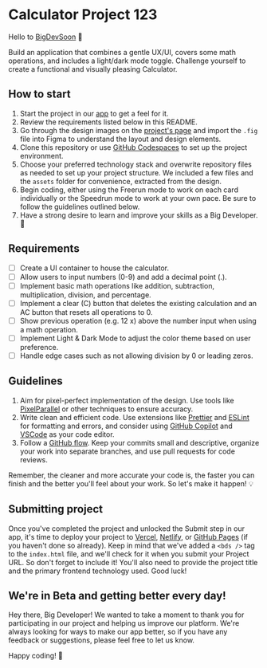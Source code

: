 # Calculator Project 123
 
Hello to [BigDevSoon](https://bigdevsoon.me/) 👋

Build an application that combines a gentle UX/UI, covers some math operations, and includes a light/dark mode toggle. Challenge yourself to create a functional and visually pleasing Calculator.

## How to start

1. Start the project in our [app](https://app.bigdevsoon.me/) to get a feel for it.
2. Review the requirements listed below in this README.
3. Go through the design images on the [project's page](https://app.bigdevsoon.me/projects/calculator) and import the `.fig` file into Figma to understand the layout and design elements.
4. Clone this repository or use [GitHub Codespaces](https://github.com/features/codespaces) to set up the project environment.
5. Choose your preferred technology stack and overwrite repository files as needed to set up your project structure. We included a few files and the `assets` folder for convenience, extracted from the design.
6. Begin coding, either using the Freerun mode to work on each card individually or the Speedrun mode to work at your own pace. Be sure to follow the guidelines outlined below.
7. Have a strong desire to learn and improve your skills as a Big Developer. 🚀

## Requirements

- [ ] Create a UI container to house the calculator.
- [ ] Allow users to input numbers (0-9) and add a decimal point (.).
- [ ] Implement basic math operations like addition, subtraction, multiplication, division, and percentage.
- [ ] Implement a clear (C) button that deletes the existing calculation and an AC button that resets all operations to 0.
- [ ] Show previous operation (e.g. 12 x) above the number input when using a math operation.
- [ ] Implement Light & Dark Mode to adjust the color theme based on user preference.
- [ ] Handle edge cases such as not allowing division by 0 or leading zeros.

## Guidelines

1. Aim for pixel-perfect implementation of the design. Use tools like [PixelParallel](https://chrome.google.com/webstore/detail/pixelparallel-by-htmlburg/iffnoibnepbcloaaagchjonfplimpkob?hl=en) or other techniques to ensure accuracy.
2. Write clean and efficient code. Use extensions like [Prettier](https://marketplace.visualstudio.com/items?itemName=esbenp.prettier-vscode) and [ESLint](https://marketplace.visualstudio.com/items?itemName=dbaeumer.vscode-eslint) for formatting and errors, and consider using [GitHub Copilot](https://github.com/features/copilot) and [VSCode](https://code.visualstudio.com/) as your code editor.
3. Follow a [GitHub flow](https://docs.github.com/en/get-started/quickstart/github-flow). Keep your commits small and descriptive, organize your work into separate branches, and use pull requests for code reviews.

Remember, the cleaner and more accurate your code is, the faster you can finish and the better you'll feel about your work.
So let's make it happen! 💡

## Submitting project

Once you've completed the project and unlocked the Submit step in our app, it's time to deploy your project to [Vercel](https://vercel.com/), [Netlify](https://www.netlify.com/), or [GitHub Pages](https://pages.github.com/) (if you haven't done so already). Keep in mind that we've added a `<bds />` tag to the `index.html` file, and we'll check for it when you submit your Project URL. So don't forget to include it! You'll also need to provide the project title and the primary frontend technology used. Good luck!

## We're in Beta and getting better every day!

Hey there, Big Developer! We wanted to take a moment to thank you for participating in our project and helping us improve our platform. We're always looking for ways to make our app better, so if you have any feedback or suggestions, please feel free to let us know.

Happy coding! 🚀

